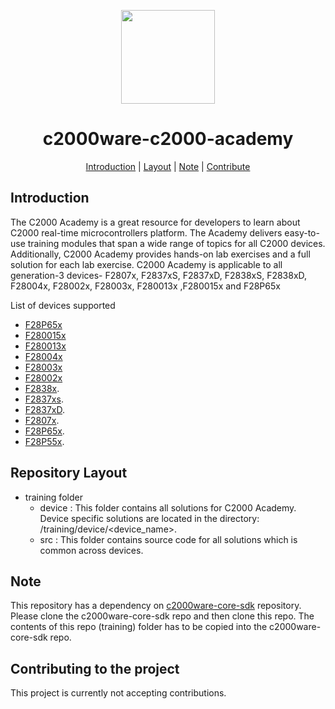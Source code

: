 <div align="center">

<img src="https://upload.wikimedia.org/wikipedia/commons/b/ba/TexasInstruments-Logo.svg" width="150"><br/>
# c2000ware-c2000-academy

[Introduction](#introduction) | [Layout](#repositorylayout) | [Note](#note) | [Contribute](#contributing-to-the-project)

</div>

## Introduction
The C2000 Academy is a great resource for developers to learn about C2000 real-time microcontrollers platform. The Academy delivers easy-to-use training modules that span a wide range of topics for all C2000 devices. Additionally, C2000 Academy provides hands-on lab exercises and a full solution for each lab exercise. C2000 Academy is applicable to all generation-3 devices- F2807x, F2837xS, F2837xD, F2838xS, F2838xD, F28004x, F28002x, F28003x, F280013x ,F280015x and F28P65x

List of devices supported
- [F28P65x](https://www.ti.com/product/TMS320F28P650DK) 
- [F280015x](https://www.ti.com/product/TMS320F2800157) 
- [F280013x](https://www.ti.com/product/TMS320F2800137)
- [F28004x](https://www.ti.com/product/TMS320F280049C)
- [F28003x](https://www.ti.com/product/TMS320F280039C)
- [F28002x](https://www.ti.com/product/TMS320F280025C)
- [F2838x](https://www.ti.com/product/TMS320F28388D).
- [F2837xs](https://www.ti.com/product/TMS320F28379S).
- [F2837xD](https://www.ti.com/product/TMS320F28379D).
- [F2807x](https://www.ti.com/product/TMS320F28379S).
- [F28P65x](https://www.ti.com/product/TMS320F28P650DK).
- [F28P55x](https://www.ti.com/product/TMS320F28P559SJ-Q1).

## Repository Layout

- training folder
  -  device : This folder contains all solutions for C2000 Academy. Device specific solutions are located in the directory: /training/device/<device_name>.
  -  src : This folder contains source code for all solutions which is common across devices.
  
## Note

 This repository has a dependency on [c2000ware-core-sdk](https://github.com/TexasInstruments/c2000ware-core-sdk) repository. 
 Please clone the c2000ware-core-sdk repo and then clone this repo. 
 The contents of this repo (training) folder has to be copied into the c2000ware-core-sdk repo.
	
## Contributing to the project

This project is currently not accepting contributions. 	
